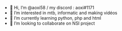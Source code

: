 - 👋 Hi, I’m @aoxi58 / my discord : aoxi#1171
- 👀 I’m interested in mtb, informatic and making vidéos
- 🌱 I’m currently learning python, php and html
- 💞️ I’m looking to collaborate on NSI project


<!---
aoxi58/aoxi58 is a ✨ special ✨ repository because its `README.md` (this file) appears on your GitHub profile.
You can click the Preview link to take a look at your changes.
--->
